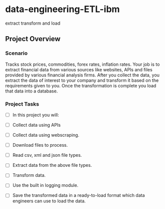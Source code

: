 # data-engineering-ETL-ibm
extract transform and load
## Project Overview
### Scenario
Tracks stock prices, commodities, forex rates, inflation rates.  Your job is to extract financial data from various sources like websites, APIs and files provided by various financial analysis firms. After you collect the data, you extract the data of interest to your company and transform it based on the requirements given to you. Once the transformation is complete you load that data into a database.

### Project Tasks
- [ ] In this project you will:

- [ ] Collect data using APIs

- [ ] Collect data using webscraping.

- [ ]  Download files to process.    

- [ ]  Read csv, xml and json file types.

- [ ]  Extract data from the above file types.

- [ ]  Transform data.

- [ ]  Use the built in logging module.

- [ ]  Save the transformed data in a ready-to-load format which data engineers can use to load the data.


